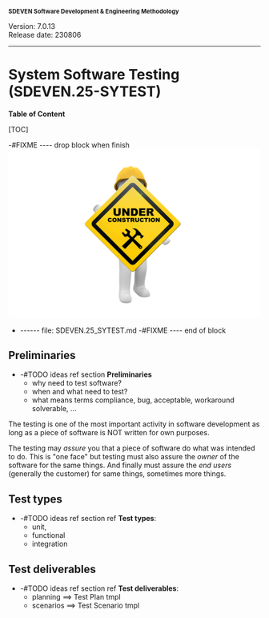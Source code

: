 <small>**SDEVEN Software Development & Engineering Methodology**</small>

Version: 7.0.13<br>
Release date: 230806

***

# System Software Testing (SDEVEN.25-SYTEST)

**Table of Content**

[TOC]



-#FIXME ---- drop block when finish
![wip pic](pictures/under_maintenance.png)
* ------ file: SDEVEN.25_SYTEST.md
-#FIXME ---- end of block


## Preliminaries

* -#TODO ideas ref section **Preliminaries**
    * why need to test software?
    * when and what need to test?
    * what means terms compliance, bug, acceptable, workaround solverable, ...


The testing is one of the most important activity in software development as long as a piece of software is NOT written for own purposes.

The testing may *assure* you that a piece of software do what was intended to do. This is "one face" but testing must also assure the *owner* of the software for the same things. And finally must assure the *end users* (generally the customer) for same things, sometimes more things.







## Test types

* -#TODO ideas ref section ref **Test types**:
    * unit,
    * functional
    * integration 




## Test deliverables

* -#TODO ideas ref section ref **Test deliverables**:
    * planning ==> Test Plan tmpl
    * scenarios ==> Test Scenario tmpl




